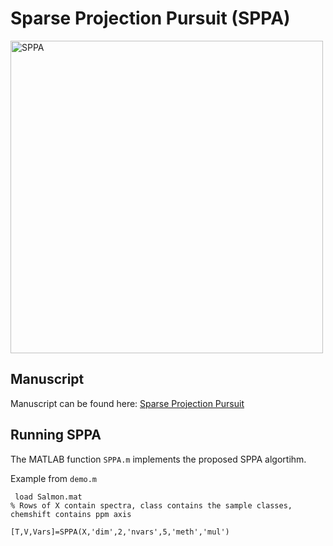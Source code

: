 Sparse Projection Pursuit (SPPA)
=====================

<img src="https://S-Driscoll.github.io/src/common/GraphAbs.png" alt="SPPA" width="500" align="middle"/>

Manuscript
-------------

Manuscript can be found here: [Sparse Projection Pursuit](https://pubs.acs.org/doi/abs/10.1021/acs.analchem.9b03166)

Running SPPA 
-------------

The MATLAB function `SPPA.m` implements the proposed SPPA algortihm.

Example from `demo.m`
```
 load Salmon.mat 
% Rows of X contain spectra, class contains the sample classes, chemshift contains ppm axis

[T,V,Vars]=SPPA(X,'dim',2,'nvars',5,'meth','mul')

```


